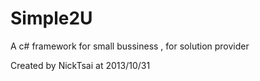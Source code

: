 Simple2U
========

A c# framework for small bussiness , for solution provider

Created by NickTsai at 2013/10/31 

